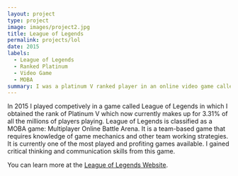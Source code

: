 ```yaml
---
layout: project
type: project
image: images/project2.jpg
title: League of Legends
permalink: projects/lol
date: 2015
labels:
  - League of Legends
  - Ranked Platinum
  - Video Game
  - MOBA 
summary: I was a platinum V ranked player in an online video game called League of Legends.
---
```

In 2015 I played competively in a game called League of Legends in which I obtained the rank of Platinum V which now currently makes up for 3.31% of all the millions of players playing. League of Legends is classified as a MOBA game: Multiplayer Online Battle Arena. It is a team-based game that requires knowledge of game mechanics and other team working strategies. It is currently one of the most played and profiting games available. I gained critical thinking and communication skills from this game.

You can learn more at the [League of Legends Website](http://na.leagueoflegends.com/en/).
